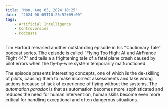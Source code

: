 ```yaml
---
title: "Mon, Aug 05, 2024 10:25"
date:  "2024-08-05T10:25:52+09:00"
tags:
    - Artificial Intelligence
    - Controversies
    - Podcasts
---
```


Tim Harford released another outstanding episode in his “Cautionary Tale” podcast series. [The episode](http://web.archive.org/web/20240805013115/https://timharford.com/2024/07/8801/) is called “Flying Too High: AI and AirFrance Flight 447” and tells a a frightening tale of a fatal plane crash caused by pilot errors when the fly-by-wire system temporarily malfunctioned.

The episode presents interesting concepts, one of which is the de-skilling of pilots, causing them to make incorrect assessments and take wrong actions because of lack of experience of flying without the systems. The _automation paradox_ is that as automation becomes more sophisticated and reduces the need for human intervention, human skills become even more critical for handling exceptional and often dangerous situations.
